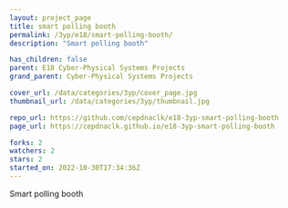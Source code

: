 ```yaml
---
layout: project_page
title: smart polling booth
permalink: /3yp/e18/smart-polling-booth/
description: "Smart polling booth"

has_children: false
parent: E18 Cyber-Physical Systems Projects
grand_parent: Cyber-Physical Systems Projects

cover_url: /data/categories/3yp/cover_page.jpg
thumbnail_url: /data/categories/3yp/thumbnail.jpg

repo_url: https://github.com/cepdnaclk/e18-3yp-smart-polling-booth
page_url: https://cepdnaclk.github.io/e18-3yp-smart-polling-booth

forks: 2
watchers: 2
stars: 2
started_on: 2022-10-30T17:34:36Z
---
```

Smart polling booth

